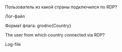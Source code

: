 Пользователь из какой страны подключился по RDP?

Лог-файл

Формат флага: grodno{Country}

The user from which country connected via RDP?

Log-file
